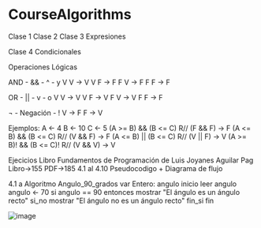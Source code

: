 # CourseAlgorithms

Clase 1
Clase 2
Clase 3 Expresiones

Clase 4 Condicionales

Operaciones Lógicas

AND - && - ^ - y
V V -> V
V F -> F
F V -> F
F F -> F

OR - || - v - o
V V -> V
V F -> V
F V -> V
F F -> F

¬ - Negación - !
V -> F
F -> V

Ejemplos:
A <- 4
B <- 10
C <- 5
(A >= B) && (B <= C) R// (F && F) -> F
(A <= B) && (B <= C) R// (V && F) -> F
(A <= B) || (B <= C) R// (V || F) -> V
(A >= B)! && (B <= C)! R// (V && V) -> V 


Ejecicios Libro Fundamentos de Programación de Luis Joyanes Aguilar Pag Libro->155 PDF->185
4.1 al 4.10 Pseudocodigo + Diagrama de flujo 

4.1 a
Algoritmo Angulo_90_grados
var
    Entero: angulo
inicio
    leer angulo
    angulo <- 70
    si angulo == 90 entonces
        mostrar "El ángulo es un ángulo recto"
    si_no
        mostrar "El ángulo no es un ángulo recto"
    fin_si 
fin    

![image](https://github.com/user-attachments/assets/0dca524f-856c-4592-aa59-da05eab972ed)

